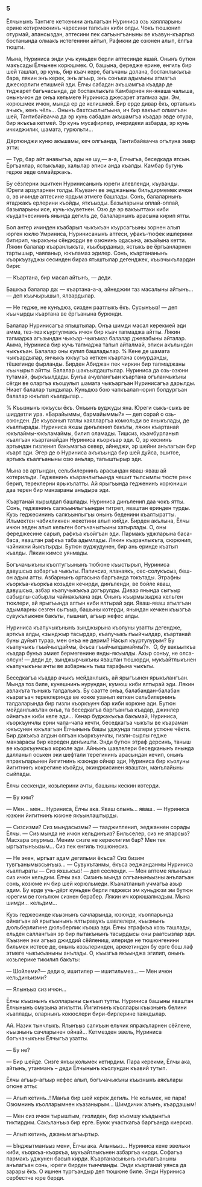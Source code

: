 ### 5

Ёлчынынъ Тантиге кеткенини анълагъан Нуриниса озь хаялларыны ерине кетирмекнинъ чаресини тапкъан киби олды.
Чокъ тюшюнип отурмай, апансыздан, аптесини пек сагъынгъаныны ве къавун-къарпыз бостанында олмакъ истегенини айтып, Рафикни де озюнен алып, ёлгъа тюшти.

Мына, Нуриниса энди учь куньден берли аптесинде яшай.
Онынъ бутюн макъсады Ёлчынен корюшмек.
О, башына, фередже ерине, енгиль бир шей ташлап, эр кунь, бир къач кере, багъчаны долана, бостанлыкъкъа бара, лякин энъ керек, энъ агъыр, энъ сонъки адымыны атмагъа джесюрлиги етишмей эди.
Ёлчы сабадан акъшамгъа къадар де тиджарет багъчасында, де бостанлыкъта Камбарнен ян-янаша чалыша, онынъчюн де онъа кельмеге Нуриниса джесарет эталмаз эди.
Эм, корюшмек ичюн, мында ер де келишмей.
Бир ерде дивар ёкъ, орталыкъ ачыкъ, кенъ чёль...
Онынъ бахтсызлыгъына, ич бир вакъыт олмагъан шей, Тантибайвачча да эр кунь сабадан акъшамгъа къадар эвде отура, бир якъкъа кетмей.
Эр кунь мусафирлер, ичеридеки азбарда, эр кунь ичкиджилик, шамата, гурюльти...

Дёртюнджи куню акъшамы, кеч олгъанда, Тантибайвачча огълуна эмир этти:

— Тур, бар айт анавыгъа, ады не шу,— а-а, Ёлчыгъа, беседкада ятсын.
Ёргъанлар, ястыкълар, халылар эписи анда къалды.
Камбар бугунь гедже эвде олмайджакъ.

Бу сёзлерни эшиткен Нуринисанынъ юреги алевленди, къуванды.
Юреги арзуларнен толды.
Къуванч ве эеджаныны бильдирмемек ичюн о, эв ичинде аптесине ярдым этмеге башлады.
Сонъ, балаларнынъ ятаджакъ ерлерини къойды, яткъызды.
Базыларыны оплай-оплай, базыларыны исе, кучь-къуветнен.
Озю де эр вакъыттаки киби къудапчесининъ янында дегиль де, балаларнынъ арасына кирип ятты.

Бол антер ичинден къабарып чыкъкъан къурсагъыны зорнен алып юрген юклю Умриниса, Нуринисанынъ аптеси, уфакъ-тюфек ишлерини битирип, чыракъны сёндюрди ве озюнинъ одасына, акъайына кетти.
Лякин балалар къаранлыкъта, къыбырданыр, ястыкъ ве ёргъанларнен тартышыр, чаяланыр, юкъламаз эдилер.
Сонъ, къартананынъ къоркъузуджы сесинден бираз ятыштылар дегенджек, къызчыкълардан бири:

— Къартана, бир масал айтынъ, — деди.

Башкъа балалар да: — къартана-а-а, айнеджии таз масалыны айтынъ...— деп къычырышып, ялвардылар.

— Не гедже, не кунъдюз, сизден раатлыкъ ёкъ.
Сусынъыз! — деп къычырды къартана ве ёргъанына бурюнди.

Балалар Нуринисагъа япыштылар.
Онъа шимди масал керекмей эди амма, тез-тез къуртулмакъ ичюн бир къач тапмаджа айтты.
Лякин тапмаджа агъзындан чыкъар-чыкъмаз балалар джевабыны айталар.
Амма, Нуриниса бир кучь тапмаджа тапып айталмай, эписи акълындан чыкъкъан.
Балалар оны кулип башладылар.
% Кене де шамата чыкъардылар, янчыкъ юкъугъа кеткен къартана сомурданды, тёшегинде фырланды.
Бирден Абиджан пек чиркин бир тапмаджаны къычырып айтты.
Балалар шакъылдаштылар.
Нуриниса да озь-озюни тутамай, фыркъылдады.
Бунъа ачувлангъан къартана огъланчыкъны сёгди ве оларгъа къошулып шамата чыкъаргъан Нуринисагъа дарылды.
Ниает балалар тындылар.
Куньдюз бою чапкъалап-юрип болдургъан балалар юкълап къалдылар...

% Къызнынъ юкъусы ёкъ.
Онъынъ вуджуды яна.
Юреги сыкъ-сыкъ ве шиддетли ура.
«Барайыммы, бармайыммы?» — деп сорай о озь-озюнден.
Де къуванып татлы хаялларгъа комюльди ве яныкълады, де къалтырады.
Нуриниса яхшы динъленип бакъты, лякин къартанай юкълаймы-юкъламаймы, билип оламады.
Тишсиз, къамбурланып къалгъан къартанайдан Нуриниса къоркъар эди.
О, эр кеснинъ артындан гизленип бакъмагъа север, айнеджи, эр шейни анълагъан бир къарт эди.
Эгер де о Нуриниса акъкъында бир шей дуйса, эшитсе, артыкъ къалгъаныны озю анълар, тапыштырыр эди.

Мына эв артындан, сельбилернинъ арасындан яваш-яваш ай котерильди.
Гедженинъ къаранлыгъында чешит тылсымлы тюсте ренк берип, тереклерни ярыкълатты.
Ай ярыгъында гедженинъ корюниши даа терен бир манзараны анъдыра эди.

Къартанай хырылдап башлады.
Нуриниса динъленип даа чокъ ятты.
Сонъ, гедженинъ салкъынлыгъындан титреп, яваштан еринден турды.
Кузь геджесининъ салкъынлыгъы онынъ беденини къалтыратты.
Ильмектен чабикликнен жекетини алып кийди.
Бирден акълына, Ёлчы ичюн эвден алып кельген богъчачыгъыны хатырлады.
О, оны фереджесине сарып, рафкъа къойгъан эди.
Пармакъ уджларына баса-баса, яваштан рафкъа таба адымлады.
Лякин къаранлыкъта, сюрюнип, чайникни йыкътырды.
Бутюн вуджудунен, бир ань еринде къатып къалды.
Лякин кимсе уянмады.

Богъчачыкъны къолтугъынынъ тюбюне къыстырып, Нуриниса давушсыз азбаргъа чыкъты.
Папичсиз, яланаякъ, сес-солукъсыз, беш-он адым атты.
Азбарнынъ ортасына баргъанда токътады.
Этрафны къоркъа-къоркъа козьден кечирди, динъленди, ве бойле яваш, давушсыз, азбар къапучыкъкъа догърулды.
Дивар янында сыгъыр сабырлы-сабырлы чайнакълана эди.
Онынъ къырмызыджа кельген тюклери, ай ярыгъында алтын киби ялтырай эди.
Яваш-яваш атылгъан адымларны сезген сыгъыр, башыны котерди, янындан кечкен къызгъа сувукълыкнен бакъты, пышнап, агъыр нефес алды.

Нуриниса къапучыкънынъ зынджырына къолуны узатты дегендже, арткъа алды, «зынджыр тасырдар, къапучыкъ гъыйчылдар, къартанай буны дуйып турар, мен онъа не дерим?
Насыл къуртулурым?
Бу къапучыкъ гъыйчылдаймы, ёкъса гъыйчылдамаймы?».
 О, бу вакъыткъа къадар бунъа эмиет бермегенине янды-якъылды.
Ахыр сонъу, не олса-олсун! — деди де, зынджырчыкъны яваштан тюшюрди, мукъайтлыкънен къапучыкъны ачты ве азбарнынъ тыш тарафына чыкъты.

Беседкагъа къадар ачыкъ мейданлыкъ, ай ярыгъынен ярыкълангъан.
Мында тоз биле, кунешнинъ нурундан, кумюш киби ялтырай эди.
Лякин авлакъта тыныкъ талдалыкъ.
Бу саатте онъа, балабандан-балабан къарагъач тереклеринде ве кокке узанып кеткен сельбилернинъ талдаларында бир гизли къоркъунч бар киби корюне эди.
Бутюн мейданлыкътан онъа, та беседкагъа баргъангъа къадар, джинлер ойнагъан киби келе эди...
Кенар буджакъкъа бакъмай, Нуриниса, къоркъунчлы ерни чапа-чапа кечти, беседкагъа чыкъты ве къараман юкъсунен юкълагъан Ёлчынынъ башы уджунда тизлери устюне чёкти.
Бир дакъкъа алдын олгъан къоркъунчлы, гизли-сырлы гедже манзарасы бир кереден денъишти.
Энди бутюн этраф дерсинъ, таныш ве къоркъунчсыз корюле эди.
Айнынъ шавлелери беседканынъ янында далланып оськен эки шефтали терегининъ арасындан кечип, онынъ япракъларынен йигитнинъ юзюнде ойнар эди, Нуриниса бир къолуны йигитнинъ кокрегине къойды, экинджисинен яваштан, манълайыны сыйпады.

Ёлчы сескенди, козьлерини ачты, башыны кескин котерди.

— Бу ким?

— Мен... мен...
Нуриниса, Ёлчы ака.
Яваш олынъ... яваш..
— Нуриниса юзюни йигитнинъ юзюне якъынлаштырды.

— Сизсизми?
Сиз мындасызмы? — тааджипленип, эеджаннен сорады Ёлчы.
— Сиз мында не ичюн кельдинъиз?
Бильселер, сиз не япарсыз?
Масхара олурмыз.
Меним сизге не кереклигим бар?
Мен тек ыргъатынъызым...
Сиз пек енгиль тюшюнесиз.

— Не экен, ыргъат адам дегильми ёкъса?
Сиз бизим тувгъанымызсынъыз...
— Сувукътанмы, ёкъса эеджанданмы Нуриниса къалтыраты — Сиз яхшысыз! — деп сесленди.
— Мен аптеме ялынъыз сиз ичюн кельдим.
Ёлчы ака.
Сизинъ мында олгъанынъызны анълагъан сонъ, козюме ич бир шей корюльмеди.
Къанатланып учмагъа азыр эдим.
Бу ерде учь-дёрт куньден берли геджеси эм куньдюзи эм бутюн юрегим ве гонълюм сизнен берабер.
Лякин ич корюшалмадым.
Мына шимди... кельдим...

Кузь геджесинде къызнынъ сачларында, юзюнде, къолларында ойнагъан ай ярыгъынынъ ялтыравукъ шавлелери, къызнынъ дюльберлигине дюльберлик къоша эди.
Ёлчы этрафкъа козь ташлады, ельден саллангъан эр бир пытакънынъ тасырдысы оны раатсызлар эди.
Къызнен эки агъыз джиддий сёйлениш, илериде не тюшюнгенини бильмек истесе де, онынъ козьлеринден, арекетинден бу ерге бош лаф этмеге чыкъкъаныны анълады.
О, къызгъа якъынджа эгилип, онынъ козьлерике тикилип бакъты:

— Шойлеми?— деди о, ишитилер — ишитильмез...
— Мен ичюн кельдинъизми?

— Ялынъыз сиз ичюн...

Ёлчы къызнынъ къолларыны сыкъып тутты.
Нуриниса башыны яваштан Ёлчынынъ омузына эгильтти.
Йигигнинъ къоллары къызнынъ белини къаплады, оларнынъ кокюслери бири-бирлерине таяндылар.

Ай.
Назик тынчлыкъ.
Ялынъыз салкъын ельчик япракъларнен сёйлене, къызнынъ сачларынен ойнай... 
Кетмезден эвель, Нуриниса богъчачыкъны Ёлчыгъа узатты.

— Бу не?

— Бир шейде.
Сизге янъы кольмек кетирдим.
Пара керекми, Ёлчы ака, айтынъ, утанманъ – деди Ёлчынынъ къолундан къавий тутып.

Ёлчы агъыр-агъыр нефес алып, богъчачыкъны къызнынъ аякълары огюне атты:

— Алып кетинъ..!
Манъа бир шей керек дегиль.
Не кольмек, не пара!
Озюмнинъ къолларымнен къазанырым...
Шимдичик алынъ, къардашым!

— Мен сиз ичюн тырыштым, гизлиден, бир къомшу къадынгъа тиктирдим.
Сакъланъыз бир ерге.
Буюк участкагьа баргъанда киерсиз.

— Алып кетинъ, джаным агъыртыр.

— Ынджытманъыз мени, Ёлчы ака.
Алынъыз...
Нуриниса кене эвельки киби, къоркъа-къоркъа, мукъайтлыкънен азбаргъа кирди.
Софагъа пармакъ уджунен басып кирди.
Къартанасынынъ юкълагъаныны анълагъан сонь, юреги бирден тынчланды.
Энди къартанай уянса да зарары ёкъ.
О ишнен тургъандыр деп тюшюне биле.
Энди Нуриниса сербестче юре берди.
